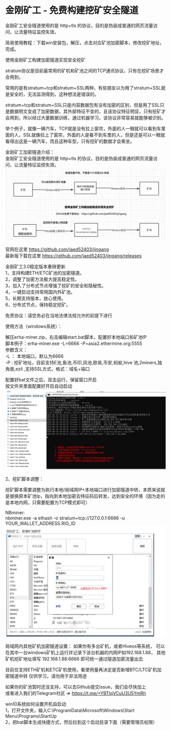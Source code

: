 # 金刚矿工 - 免费构建挖矿安全隧道
金刚矿工安全隧道使用的是 http+tls 的协议，目的是伪装成普通的网页流量访问，让流量特征监控失效。    

简易使用教程：下载win安装包，解压，点击对应矿池加密脚本，修改挖矿地址，完成。  

使用金刚矿工构建加密隧道实现安全挖矿  

stratum协议是目前最常用的矿机和矿池之间的TCP通讯协议，只有在挖矿场景才会用到。  

常用的是有stratum+tcp和stratum+SSL两种，有些朋友以为用了stratum+SSL就是安全的，无法监测得到，这种想法是错误的。  

stratum+tcp和stratum+SSL只是内容数据包有没有加密的区别，但是用了SSL只是数据明文变成了加密数据，其外部特征不变的，且该协议特征明显，只有挖矿才会用到，所以经过大量数据训练，通过机器学习，该协议非常容易就能够被识别。  

举个例子，就像一辆汽车，TCP就是没有拉上窗帘，外面的人一眼就可以看到车里面的人，SSL就像拉上了窗帘，外面的人是看不到车里的人，但是还是可以一眼就看得出这是一辆汽车，而且这种车型，只有挖矿的数据才会乘坐。    

金刚矿工加密隧道介绍：    
金刚矿工安全隧道使用的是 http+tls 的协议，目的是伪装成普通的网页流量访问，让流量特征监控失效。      
![image](https://github.com/jaed52403/jingang/blob/main/JinGang%E9%98%B2%E6%8A%A4%E5%8E%9F%E7%90%86%E5%9B%BE.png)


官网在这里 https://github.com/jaed52403/jingang  
最新版下载在这里 https://github.com/jaed52403/jingang/releases  

金刚矿工3.0稳定版本重磅更新  
1，支持构建ETH/ETC矿池的加密隧道。  
2，调整了加密方法极大提高稳定性。  
3，加入了分布式节点增强了挖矿的安全和隐秘性。  
4，一键启动支持常用国内外矿池。  
5，长期支持版本，放心使用。  
6，分布式节点，保持稳定挖矿。  

免责协议：请您务必在当地法律法规允许的前提下进行  

使用方法（windows系统）：  

解压erha-miner.zip，右击编辑start.bat脚本，配置好本地端口和矿池IP  
脚本例子：erha-miner.exe -L=6666 -P=asia2.ethermine.org:5555  
参数含义：  
-L ： 本地端口，默认为6666  
-P : 挖矿地址，目前支持E池,鱼池,币印,凤池,欧易,币安,蚂蚁,hive 池,2miners,独角兽,ezil ,支持SSL方式，格式：域名+端口  
  
配置好bat文件之后，双击运行，保留窗口开启  
按文件夹里面配置好开启自动启动  
![image](https://github.com/jaed52403/jingang/blob/main/k-%E7%AE%80%E6%98%93%E4%BD%BF%E7%94%A8%E6%95%99%E7%A8%8B.png)

2、挖矿脚本调整：  

挖矿脚本需要调整为执行本地/局域网IP+本地端口进行加密隧道中转，本质来说就是替换原本矿池Ip，指向到本地加密去特征码后转发，达到安全的环境（因为走的是本地内网，只需要配置为TCP模式即可）  

NBminer:  
nbminer.exe -a ethash -o stratum+tcp://127.0.0.1:6666 -u YOUR_WALLET_ADDRESS.RIG_ID  
![image](https://github.com/jaed52403/jingang/blob/main/k-%E8%BD%BB%E6%9D%BE%E7%9F%BF%E5%B7%A5%E8%AE%BE%E7%BD%AE%E7%A4%BA%E4%BE%8B.png)


局域网内其他矿机加密隧道设置： 如果你有多台矿机，或者Hiveos等系统， 可以在其中一台windows矿机上运行并记录下该台机器的内网IP如192.168.1.88， 其他矿机挖矿地址填写   192.168.1.88:6666 即可统一通过隧道加密流量出去  

目前仅支持ETH矿机和ETC矿机使用，看使用量再决定是否新增BTC/LTC矿机加密隧道中转 仅供学习，请勿用于非法用途  

如果你的矿池暂时还没支持，可以去Github提交issue，我们会尽快加上  
或者进入我们的Telegram社区 => https://t.me/+YBTIqVCuU3U5YmRh  

win10系统如何设置开机自启动  
1，打开文件夹，输入C:\ProgramData\Microsoft\Windows\Start Menu\Programs\StartUp  
2，把bat脚本生成快捷方式，然后拉到这个启动目录下面（需要管理员权限）  
